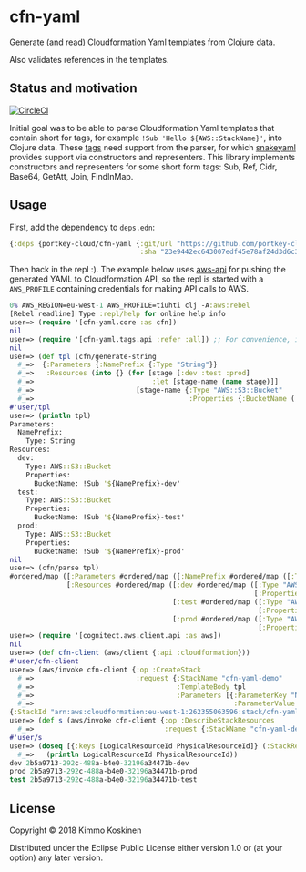 # cfn-yaml

Generate (and read) Cloudformation Yaml templates from Clojure data.

Also validates references in the templates.

## Status and motivation

[![CircleCI](https://circleci.com/gh/portkey-cloud/cfn-yaml.svg?style=svg)](https://circleci.com/gh/portkey-cloud/cfn-yaml)

Initial goal was to be able to parse Cloudformation Yaml templates that contain short for tags, for example `!Sub 'Hello ${AWS::StackName}'`, into Clojure data. These [tags](https://yaml.org/spec/1.1/#local%20tag/) need support from the parser, for which [snakeyaml](https://bitbucket.org/asomov/snakeyaml/wiki/Documentation#markdown-header-constructors-representers-resolvers) provides support via constructors and representers. This library implements constructors and representers for some short form tags: Sub, Ref, Cidr, Base64, GetAtt, Join, FindInMap.

## Usage

First, add the dependency to `deps.edn`:

```clojure
{:deps {portkey-cloud/cfn-yaml {:git/url "https://github.com/portkey-cloud/cfn-yaml"
                                :sha "23e9442ec643007edf45e78af24d3d6c35db4a5e"}}}
```

Then hack in the repl :). The example below uses [aws-api](https://github.com/cognitect-labs/aws-api) for pushing the generated YAML to Cloudformation API, so the repl is started with a `AWS_PROFILE` containing credentials for making API calls to AWS.

```clojure
0% AWS_REGION=eu-west-1 AWS_PROFILE=tiuhti clj -A:aws:rebel
[Rebel readline] Type :repl/help for online help info
user=> (require '[cfn-yaml.core :as cfn])
nil
user=> (require '[cfn-yaml.tags.api :refer :all]) ;; For convenience, i.e. (!Sub "...")
nil
user=> (def tpl (cfn/generate-string
  #_=>  {:Parameters {:NamePrefix {:Type "String"}}
  #_=>   :Resources (into {} (for [stage [:dev :test :prod]
  #_=>                             :let [stage-name (name stage)]]
  #_=>                         [stage-name {:Type "AWS::S3::Bucket"
  #_=>                                      :Properties {:BucketName (!Sub (str "${NamePrefix}-" stage-name))}}]))}))
#'user/tpl
user=> (println tpl)
Parameters:
  NamePrefix:
    Type: String
Resources:
  dev:
    Type: AWS::S3::Bucket
    Properties:
      BucketName: !Sub '${NamePrefix}-dev'
  test:
    Type: AWS::S3::Bucket
    Properties:
      BucketName: !Sub '${NamePrefix}-test'
  prod:
    Type: AWS::S3::Bucket
    Properties:
      BucketName: !Sub '${NamePrefix}-prod'
nil
user=> (cfn/parse tpl)
#ordered/map ([:Parameters #ordered/map ([:NamePrefix #ordered/map ([:Type "String"])])]
              [:Resources #ordered/map ([:dev #ordered/map ([:Type "AWS::S3::Bucket"]
                                                            [:Properties #ordered/map ([:BucketName #cfn_yaml.tags.!Sub{:string "${NamePrefix}-dev", :bindings{}}])])]
                                        [:test #ordered/map ([:Type "AWS::S3::Bucket"]
                                                             [:Properties #ordered/map ([:BucketName #cfn_yaml.tags.!Sub{:string "${NamePrefix}-test", :bindings {}}])])]
                                        [:prod #ordered/map ([:Type "AWS::S3::Bucket"]
                                                             [:Properties #ordered/map ([:BucketName #cfn_yaml.tags.!Sub{:string "${NamePrefix}-prod", :bindings {}}])])])])
user=> (require '[cognitect.aws.client.api :as aws])
nil
user=> (def cfn-client (aws/client {:api :cloudformation}))
#'user/cfn-client
user=> (aws/invoke cfn-client {:op :CreateStack
  #_=>                         :request {:StackName "cfn-yaml-demo"
  #_=>                                   :TemplateBody tpl
  #_=>                                   :Parameters [{:ParameterKey "NamePrefix"
  #_=>                                                 :ParameterValue (str (java.util.UUID/randomUUID))}]}})
{:StackId "arn:aws:cloudformation:eu-west-1:262355063596:stack/cfn-yaml-demo/290de310-0c25-11e9-9e69-0a611b368f3e"}
user=> (def s (aws/invoke cfn-client {:op :DescribeStackResources
  #_=>                                :request {:StackName "cfn-yaml-demo"}}))
#'user/s
user=> (doseq [{:keys [LogicalResourceId PhysicalResourceId]} (:StackResources s)]
  #_=>   (println LogicalResourceId PhysicalResourceId))
dev 2b5a9713-292c-488a-b4e0-32196a34471b-dev
prod 2b5a9713-292c-488a-b4e0-32196a34471b-prod
test 2b5a9713-292c-488a-b4e0-32196a34471b-test
```

## License

Copyright © 2018 Kimmo Koskinen

Distributed under the Eclipse Public License either version 1.0 or (at
your option) any later version.
